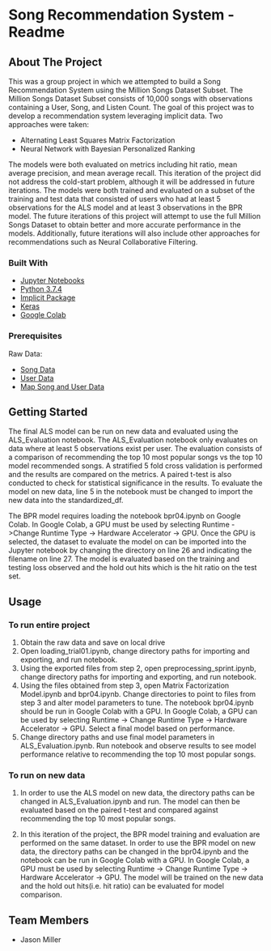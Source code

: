# Song Recommendation System - Readme
## About The Project

This was a group project in which we attempted to build a Song Recommendation System using the Million Songs Dataset Subset. The Million Songs Dataset Subset consists of 10,000 songs with observations containing a User, Song, and Listen Count. The goal of this project was to develop a recommendation system leveraging implicit data. Two approaches were taken:

  * Alternating Least Squares Matrix Factorization
  * Neural Network with Bayesian Personalized Ranking

The models were both evaluated on metrics including hit ratio, mean average precision, and mean average recall. This iteration of the project did not address the cold-start problem, although it will be addressed in future iterations. The models were both trained and evaluated on a subset of the training and test data that consisted of users who had at least 5 observations for the ALS model and at least 3 observations in the BPR model. The future iterations of this project will attempt to use the full Million Songs Dataset to obtain better and more accurate performance in the models. Additionally, future iterations will also include other approaches for recommendations such as Neural Collaborative Filtering.

### Built With

* [Jupyter Notebooks](https://jupyter.org/)
* [Python 3.7.4](https://www.python.org/)
* [Implicit Package](https://implicit.readthedocs.io/en/latest/#)
* [Keras](https://keras.io/)
* [Google Colab](https://colab.research.google.com)


### Prerequisites

Raw Data:
* [Song Data](http://millionsongdataset.com/)
* [User Data](http://millionsongdataset.com/tasteprofile/)
* [Map Song and User Data](https://www.kaggle.com/c/msdchallenge/data?select=taste_profile_song_to_tracks.txt.zip)


## Getting Started

The final ALS model can be run on new data and evaluated using the ALS_Evaluation notebook. The ALS_Evaluation notebook only evaluates on data where at least 5 observations exist per user. The evaluation consists of a comparison of recommending the top 10 most popular songs vs the top 10 model recommended songs. A stratified 5 fold cross validation is performed and the results are compared on the metrics. A paired t-test is also conducted to check for statistical significance in the results. To evaluate the model on new data, line 5 in the notebook must be changed to import the new data into the standardized_df.

The BPR model requires loading the notebook bpr04.ipynb on Google Colab. In Google Colab, a GPU must be used by selecting Runtime  ->Change Runtime Type -> Hardware Accelerator -> GPU. Once the GPU is selected, the dataset to evaluate the model on can be imported into the Jupyter notebook by changing the directory on line 26 and indicating the filename on line 27. The model is evaluated based on the training and testing loss observed and the hold out hits which is the hit ratio on the test set.


## Usage

### To run entire project

1. Obtain the raw data and save on local drive
2. Open loading_trial01.ipynb, change directory paths for importing and exporting, and run notebook.
3. Using the exported files from step 2, open preprocessing_sprint.ipynb, change directory paths for importing and exporting, and run notebook.
4. Using the files obtained from step 3, open Matrix Factorization Model.ipynb and bpr04.ipynb. Change directories to point to files from step 3 and alter model parameters to tune. The notebook bpr04.ipynb should be run in Google Colab with a GPU. In Google Colab, a GPU can be used by selecting Runtime -> Change Runtime Type -> Hardware Accelerator -> GPU. Select a final model based on performance.
5. Change directory paths and use final model parameters in ALS_Evaluation.ipynb. Run notebook and observe results to see model performance relative to recommending the top 10 most popular songs.

### To run on new data

1. In order to use the ALS model on new data, the directory paths can be changed in ALS_Evaluation.ipynb and run. The model can then be evaluated based on the paired t-test and compared against recommending the top 10 most popular songs.

2. In this iteration of the project, the BPR model training and evaluation are performed on the same dataset. In order to use the BPR model on new data, the directory paths can be changed in the bpr04.ipynb and the notebook can be run in Google Colab with a GPU. In Google Colab, a GPU must be used by selecting Runtime -> Change Runtime Type -> Hardware Accelerator -> GPU. The model will be trained on the new data and the hold out hits(i.e. hit ratio) can be evaluated for model comparison.


## Team Members

* Jason Miller


